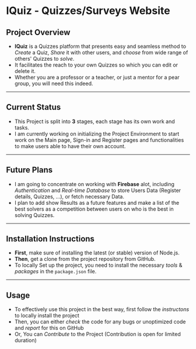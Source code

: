 # IQuiz - Quizzes/Surveys Website

## Project Overview

- **IQuiz** is a Quizzes platform that presents easy and seamless method to _Create_ a Quiz, _Share_ it with other users, and _choose_ from wide range of others' Quizzes to _solve_.
- It facilitates the reach to your own Quizzes so which you can edit or delete it.
- Whether you are a professor or a teacher, or just a mentor for a pear group, you will need this indeed.

---

## Current Status

- This Project is split into **3** stages, each stage has its own work and tasks.
- I am currently working on initializing the Project Environment to start work on the Main page, Sign-in and Register pages and functionalities to make users able to have their own account.

---

## Future Plans

- I am going to concentrate on working with **Firebase** alot, including _Authentication_ and _Real-time Database_ to store Users Data (Register details, Quizzes, ...), or fetch necessary Data.
- I plan to add show Results as a future features and make a list of the best solvers as a competition between users on who is the best in solving Quizzes.

---

## Installation Instructions

- **First**, make sure of installing the latest (or stable) version of Node.js.
- **Then**, get a clone from the project repository from GitHub.
- To locally Set up the project, you need to install the necessary _tools_ & _packages_ in the `package.json` file.

---

## Usage

- To effectively use this project in the best way, first follow the _instructons_ to locally install the project
- Then, you can either _check_ the code for any bugs or unoptimized code and _report_ for this on GitHub
- Or, You can _Contribute_ to the Project (Contribution is open for limited duration)
